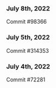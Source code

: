 ### July 8th, 2022

Commit #98366

### July 5th, 2022

Commit #314353


### July 4th, 2022

Commit #72281

